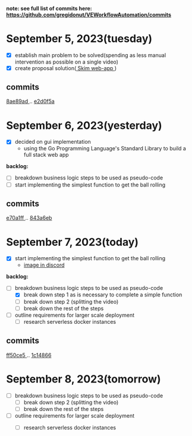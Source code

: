#### note: see full list of commits here: https://github.com/gregidonut/VEWorkflowAutomation/commits

# September 5, 2023(tuesday)

- [x] establish main problem to be solved(spending as less manual intervention as possible
  on a single video)
- [x] create proposal solution([ Skim web-app ](https://github.com/gregidonut/VEWorkflowAutomation/tree/main/skim))

## commits

[ 8ae89ad ](https://github.com/gregidonut/VEWorkflowAutomation/commit/8ae89adaa7e25313a377a1849162f8d4c6e6d1c5)..
[ e2d0f5a ](https://github.com/gregidonut/VEWorkflowAutomation/commit/e2d0f5a0db30b00f39635a08c5d4792071f00bfc)

# September 6, 2023(yesterday)

- [x] decided on gui implementation
    - using the Go Programming Language's Standard Library to build a full stack web app

**backlog:**

- [ ] breakdown business logic steps to be used as pseudo-code
- [ ] start implementing the simplest function to get the ball rolling

## commits

[ e70a1ff ](https://github.com/gregidonut/VEWorkflowAutomation/commit/e70a1ff48ab58da682c0659d87f99c513272470b)..
[ 843a6eb ](https://github.com/gregidonut/VEWorkflowAutomation/commit/843a6ebcb10e642fcebedb347d9f4b8c158af337)

# September 7, 2023(today)

- [x] start implementing the simplest function to get the ball rolling
    - [image in discord](https://cdn.discordapp.com/attachments/1148476116097581118/1149312773877141515/Screenshot_2023-09-07_19-50-10.png)

**backlog:**

- [ ] breakdown business logic steps to be used as pseudo-code
    - [x] break down step 1 as is necessary to complete a simple function
    - [ ] break down step 2 (splitting the video)
    - [ ] break down the rest of the steps
- [ ] outline requirements for larger scale deployment
    - [ ] research serverless docker instances

## commits

[ ff50ce5 ](https://github.com/gregidonut/VEWorkflowAutomation/commit/ff50ce54b231efe2aa93291f34a8fac7f5b2b0f3)..
[ 1c14866 ](https://github.com/gregidonut/VEWorkflowAutomation/commit/1c148660562eee71d9e5d36774b72e0469b8ebb6)

# September 8, 2023(tomorrow)

- [ ] breakdown business logic steps to be used as pseudo-code
    - [ ] break down step 2 (splitting the video)
    - [ ] break down the rest of the steps
- [ ] outline requirements for larger scale deployment
    - [ ] research serverless docker instances

